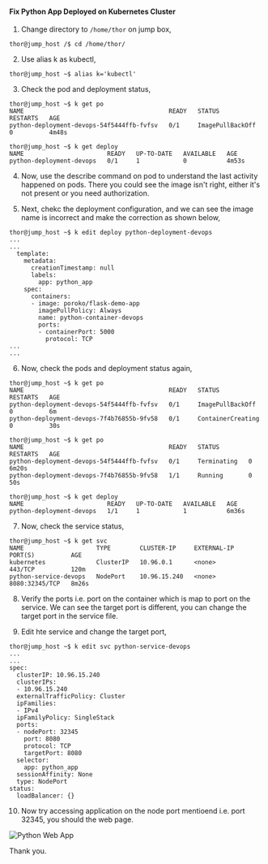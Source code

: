 #### Fix Python App Deployed on Kubernetes Cluster

1. Change directory to `/home/thor` on jump box,

```
thor@jump_host /$ cd /home/thor/
```

2. Use alias k as kubectl,

```
thor@jump_host ~$ alias k='kubectl'
```

3. Check the pod and deployment status,

```
thor@jump_host ~$ k get po
NAME                                        READY   STATUS             RESTARTS   AGE
python-deployment-devops-54f5444ffb-fvfsv   0/1     ImagePullBackOff   0          4m48s

thor@jump_host ~$ k get deploy
NAME                       READY   UP-TO-DATE   AVAILABLE   AGE
python-deployment-devops   0/1     1            0           4m53s
```

4. Now, use the describe command on pod to understand the last activity happened on pods. There you could see the image isn't right, either it's not present or you need authorization. 

5. Next, chekc the deployment configuration, and we can see the image name is incorrect and make the correction as shown below,

```
thor@jump_host ~$ k edit deploy python-deployment-devops
...
...    
  template:
    metadata:
      creationTimestamp: null
      labels:
        app: python_app
    spec:
      containers:
      - image: poroko/flask-demo-app
        imagePullPolicy: Always
        name: python-container-devops
        ports:
        - containerPort: 5000
          protocol: TCP
...
...
```

6. Now, check the pods and deployment status again,

```
thor@jump_host ~$ k get po
NAME                                        READY   STATUS              RESTARTS   AGE
python-deployment-devops-54f5444ffb-fvfsv   0/1     ImagePullBackOff    0          6m
python-deployment-devops-7f4b76855b-9fv58   0/1     ContainerCreating   0          30s

thor@jump_host ~$ k get po
NAME                                        READY   STATUS        RESTARTS   AGE
python-deployment-devops-54f5444ffb-fvfsv   0/1     Terminating   0          6m20s
python-deployment-devops-7f4b76855b-9fv58   1/1     Running       0          50s

thor@jump_host ~$ k get deploy
NAME                       READY   UP-TO-DATE   AVAILABLE   AGE
python-deployment-devops   1/1     1            1           6m36s
```

7. Now, check the service status,

```
thor@jump_host ~$ k get svc
NAME                    TYPE        CLUSTER-IP     EXTERNAL-IP   PORT(S)          AGE
kubernetes              ClusterIP   10.96.0.1      <none>        443/TCP          120m
python-service-devops   NodePort    10.96.15.240   <none>        8080:32345/TCP   8m26s
```

8. Verify the ports i.e. port on the container which is map to port on the service. We can see the target port is different, you can change the target port in the service file.

9. Edit hte service and change the target port,

```
thor@jump_host ~$ k edit svc python-service-devops
...
...
spec:
  clusterIP: 10.96.15.240
  clusterIPs:
  - 10.96.15.240
  externalTrafficPolicy: Cluster
  ipFamilies:
  - IPv4
  ipFamilyPolicy: SingleStack
  ports:
  - nodePort: 32345
    port: 8080
    protocol: TCP
    targetPort: 8080
  selector:
    app: python_app
  sessionAffinity: None
  type: NodePort
status:
  loadBalancer: {}
```

10. Now try accessing application on the node port mentioend i.e. port 32345, you should the web page.

![Python Web App](/images/python-web-app.png)

Thank you.
